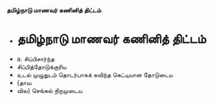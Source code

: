 **தமிழ்நாடு மாணவர் கணினித் திட்டம்**
- # தமிழ்நாடு மாணவர் கணினித் திட்டம்
- a. சிப்பிசார்ந்த
- சிப்பித்தோடுக்குரிய
- உடல் முழுதுடம் தொடர்பாகக் கவிந்த கெட்டியான தோடுடைய
- (தாவ
- வில) செங்கல் நிறமுடைய.

